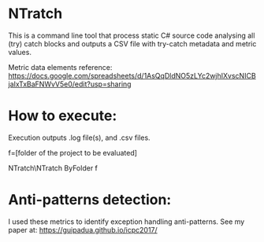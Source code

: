 # NTratch

This is a command line tool that process static C# source code analysing all (try) catch blocks and outputs a CSV file with try-catch metadata and metric values.

Metric data elements reference: 
https://docs.google.com/spreadsheets/d/1AsQqDldNO5zLYc2wjhIXvscNICBjaIxTxBaFNWvV5e0/edit?usp=sharing

# How to execute:

Execution outputs .log file(s), and .csv files.

f=[folder of the project to be evaluated]

NTratch\NTratch ByFolder f

# Anti-patterns detection:

I used these metrics to identify exception handling anti-patterns.
See my paper at: https://guipadua.github.io/icpc2017/


